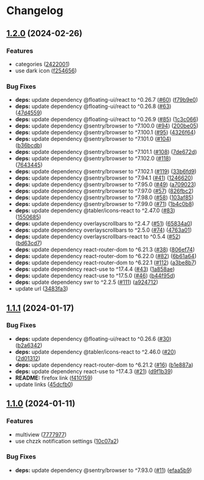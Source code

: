 # Changelog

## [1.2.0](https://github.com/jebibot/cheese-now/compare/v1.1.1...v1.2.0) (2024-02-26)


### Features

* categories ([2422001](https://github.com/jebibot/cheese-now/commit/2422001d2869596ce44d64b676aa1fe134e169cc))
* use dark icon ([f254656](https://github.com/jebibot/cheese-now/commit/f25465626d697eda80db6b7515aee295784ef641))


### Bug Fixes

* **deps:** update dependency @floating-ui/react to ^0.26.7 ([#60](https://github.com/jebibot/cheese-now/issues/60)) ([f79b9e0](https://github.com/jebibot/cheese-now/commit/f79b9e0584adb43b3885f127263681c231750d84))
* **deps:** update dependency @floating-ui/react to ^0.26.8 ([#63](https://github.com/jebibot/cheese-now/issues/63)) ([47d4559](https://github.com/jebibot/cheese-now/commit/47d45594db24aea3d43588ed815e72d68b1289b9))
* **deps:** update dependency @floating-ui/react to ^0.26.9 ([#85](https://github.com/jebibot/cheese-now/issues/85)) ([1c3c066](https://github.com/jebibot/cheese-now/commit/1c3c0667811228db7a76d7c8cded91cc370a887f))
* **deps:** update dependency @sentry/browser to ^7.100.0 ([#94](https://github.com/jebibot/cheese-now/issues/94)) ([200be05](https://github.com/jebibot/cheese-now/commit/200be05f6348c80809ab35bbfda4e0dde17fa178))
* **deps:** update dependency @sentry/browser to ^7.100.1 ([#95](https://github.com/jebibot/cheese-now/issues/95)) ([4326f64](https://github.com/jebibot/cheese-now/commit/4326f64bb8d43caf6fabe8f61e805f6ea2f2c4d8))
* **deps:** update dependency @sentry/browser to ^7.101.0 ([#104](https://github.com/jebibot/cheese-now/issues/104)) ([b36bcdb](https://github.com/jebibot/cheese-now/commit/b36bcdb1ec1bb4c118dca1334a460baa3981e592))
* **deps:** update dependency @sentry/browser to ^7.101.1 ([#108](https://github.com/jebibot/cheese-now/issues/108)) ([7de672d](https://github.com/jebibot/cheese-now/commit/7de672d8cc0a5e2eb4a5ba58bd868fb094048217))
* **deps:** update dependency @sentry/browser to ^7.102.0 ([#118](https://github.com/jebibot/cheese-now/issues/118)) ([7643445](https://github.com/jebibot/cheese-now/commit/76434452262407a7e2258483f7e18741ff6ab740))
* **deps:** update dependency @sentry/browser to ^7.102.1 ([#119](https://github.com/jebibot/cheese-now/issues/119)) ([33b6fd9](https://github.com/jebibot/cheese-now/commit/33b6fd9b380b3fab68660b9d77c46dc25e94bf30))
* **deps:** update dependency @sentry/browser to ^7.94.1 ([#41](https://github.com/jebibot/cheese-now/issues/41)) ([1246620](https://github.com/jebibot/cheese-now/commit/1246620f25e9ffde6e43a1c798248d064ecb87be))
* **deps:** update dependency @sentry/browser to ^7.95.0 ([#49](https://github.com/jebibot/cheese-now/issues/49)) ([a709023](https://github.com/jebibot/cheese-now/commit/a709023245123903a2be0c9c3fec44f60fd0efb4))
* **deps:** update dependency @sentry/browser to ^7.97.0 ([#57](https://github.com/jebibot/cheese-now/issues/57)) ([826fbc2](https://github.com/jebibot/cheese-now/commit/826fbc2462e0636957bc22c15a1678ef634d9cd7))
* **deps:** update dependency @sentry/browser to ^7.98.0 ([#58](https://github.com/jebibot/cheese-now/issues/58)) ([103af85](https://github.com/jebibot/cheese-now/commit/103af854bda5b7b6e604b726d3f0b06ed2df56e7))
* **deps:** update dependency @sentry/browser to ^7.99.0 ([#71](https://github.com/jebibot/cheese-now/issues/71)) ([1b4c0b8](https://github.com/jebibot/cheese-now/commit/1b4c0b81218598e650d091569d360ef7122a677e))
* **deps:** update dependency @tabler/icons-react to ^2.47.0 ([#83](https://github.com/jebibot/cheese-now/issues/83)) ([1550685](https://github.com/jebibot/cheese-now/commit/1550685ce2feed2394b8460e7d4192e7a8149c19))
* **deps:** update dependency overlayscrollbars to ^2.4.7 ([#51](https://github.com/jebibot/cheese-now/issues/51)) ([65834a0](https://github.com/jebibot/cheese-now/commit/65834a0ad5004e14e58280a645e8911001726205))
* **deps:** update dependency overlayscrollbars to ^2.5.0 ([#74](https://github.com/jebibot/cheese-now/issues/74)) ([4763a01](https://github.com/jebibot/cheese-now/commit/4763a0141d3a40e513fe38fee5ef02cb531bc1f4))
* **deps:** update dependency overlayscrollbars-react to ^0.5.4 ([#52](https://github.com/jebibot/cheese-now/issues/52)) ([bd63cd7](https://github.com/jebibot/cheese-now/commit/bd63cd74a30a22fb0a571188de915859826eabf8))
* **deps:** update dependency react-router-dom to ^6.21.3 ([#38](https://github.com/jebibot/cheese-now/issues/38)) ([806ef74](https://github.com/jebibot/cheese-now/commit/806ef748798076422882227f5ae9d3cbb09206d1))
* **deps:** update dependency react-router-dom to ^6.22.0 ([#82](https://github.com/jebibot/cheese-now/issues/82)) ([6b61a64](https://github.com/jebibot/cheese-now/commit/6b61a64a8bff0b3a83c1581fe00518cb40a0a76b))
* **deps:** update dependency react-router-dom to ^6.22.1 ([#112](https://github.com/jebibot/cheese-now/issues/112)) ([a3be8b7](https://github.com/jebibot/cheese-now/commit/a3be8b70cd9685d95fc9ab8465ed2192601a7cf4))
* **deps:** update dependency react-use to ^17.4.4 ([#43](https://github.com/jebibot/cheese-now/issues/43)) ([1a858ae](https://github.com/jebibot/cheese-now/commit/1a858aeaec371abfba2395fab92019738c2ad890))
* **deps:** update dependency react-use to ^17.5.0 ([#46](https://github.com/jebibot/cheese-now/issues/46)) ([b44f95d](https://github.com/jebibot/cheese-now/commit/b44f95d4e622521905f6ef2859912e23781a78d7))
* **deps:** update dependency swr to ^2.2.5 ([#111](https://github.com/jebibot/cheese-now/issues/111)) ([a924712](https://github.com/jebibot/cheese-now/commit/a924712e8198497382cfe10aec1d4249f8992425))
* update url ([3483fa3](https://github.com/jebibot/cheese-now/commit/3483fa330aec40f8ecd7065d041e232165cef188))

## [1.1.1](https://github.com/jebibot/cheese-now/compare/v1.1.0...v1.1.1) (2024-01-17)


### Bug Fixes

* **deps:** update dependency @floating-ui/react to ^0.26.6 ([#30](https://github.com/jebibot/cheese-now/issues/30)) ([b2a6342](https://github.com/jebibot/cheese-now/commit/b2a6342f4b078d26a66ec1b6a496ce83f70a44be))
* **deps:** update dependency @tabler/icons-react to ^2.46.0 ([#20](https://github.com/jebibot/cheese-now/issues/20)) ([2d01312](https://github.com/jebibot/cheese-now/commit/2d0131271714ad418f41a83a94b62d4d47032107))
* **deps:** update dependency react-router-dom to ^6.21.2 ([#16](https://github.com/jebibot/cheese-now/issues/16)) ([b1e887a](https://github.com/jebibot/cheese-now/commit/b1e887ae66e49e42e142211539a66e3a9145f214))
* **deps:** update dependency react-use to ^17.4.3 ([#21](https://github.com/jebibot/cheese-now/issues/21)) ([d9f1b39](https://github.com/jebibot/cheese-now/commit/d9f1b39f8fc77d10a17dd26aff2414085f3c23e6))
* **README:** firefox link ([f410159](https://github.com/jebibot/cheese-now/commit/f410159c6d9b62b7266ce3e652e64e769a2c643e))
* update links ([45dcfb0](https://github.com/jebibot/cheese-now/commit/45dcfb01db1a01c819b13f9af8d965b8aa980edc))

## [1.1.0](https://github.com/jebibot/cheese-now/compare/v1.0.0...v1.1.0) (2024-01-11)


### Features

* multiview ([7777977](https://github.com/jebibot/cheese-now/commit/777797779f25f36c3d178b0f7be89521cd79ea90))
* use chzzk notification settings ([10c07a2](https://github.com/jebibot/cheese-now/commit/10c07a2c459ff9f036b760347bfb88690e25687b))


### Bug Fixes

* **deps:** update dependency @sentry/browser to ^7.93.0 ([#11](https://github.com/jebibot/cheese-now/issues/11)) ([efaa5b9](https://github.com/jebibot/cheese-now/commit/efaa5b91d68f77aab29dc30f219a0ebc4a37e67b))
